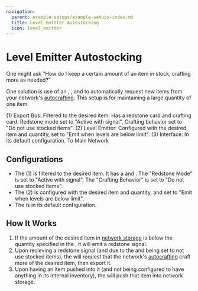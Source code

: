 ```yaml
---
navigation:
  parent: example-setups/example-setups-index.md
  title: Level Emitter Autostocking
  icon: level_emitter
---
```


# Level Emitter Autostocking

One might ask "How do I keep a certain amount of an item in stock, crafting more as needed?"

One solution is use of an <ItemLink id="export_bus" />, <ItemLink id="level_emitter" />, and <ItemLink id="crafting_card" /> to automatically request new items
from your network's [autocrafting](../ae2-mechanics/autocrafting.md). This setup is for maintaining a large quantity of one item.

<GameScene zoom="6">
  <ImportStructure src="../assets/assemblies/level_emitter_autostocking.snbt" />

  <BoxAnnotation color="#dddddd" min="1 1 0" max="2 1.3 1">
        (1) Export Bus: Filtered to the desired item. Has a redstone card and crafting card. Redstone mode set to
        "Active with signal", Crafting behavior set to "Do not use stocked items".
        <Row><ItemImage id="redstone_card" scale="2" /> <ItemImage id="crafting_card" scale="2" /></Row>
  </BoxAnnotation>

  <BoxAnnotation color="#dddddd" min="0.7 1 0" max="1 2 1">
        (2) Level Emitter: Configured with the desired item and quantity, set to "Emit when levels are below limit".
  </BoxAnnotation>

  <BoxAnnotation color="#dddddd" min="1 0 0" max="2 1 1">
        (3) Interface: In its default configuration.
  </BoxAnnotation>

<DiamondAnnotation pos="4 0.5 0.5" color="#00ff00">
        To Main Network
    </DiamondAnnotation>

  <IsometricCamera yaw="195" pitch="30" />
</GameScene>

## Configurations

* The <ItemLink id="export_bus" /> (1) is filtered to the desired item. It has a <ItemLink id="redstone_card" /> and <ItemLink id="crafting_card" />.
  The "Redstone Mode" is set to "Active with signal", The "Crafting Behavior" is set to "Do not use stocked items".
* The <ItemLink id="level_emitter" /> (2) is configured with the desired item and quantity, and set to "Emit when levels are below limit".
* The <ItemLink id="interface" /> is in its default configuration.

## How It Works

1. If the amount of the desired item in [network storage](../ae2-mechanics/import-export-storage.md) is below the quantity specified in the
   <ItemLink id="level_emitter" />, it will emit a redstone signal.
2. Upon recieving a redstone signal (and due to the <ItemLink id="crafting_card" /> and being set to not use stocked items),
   the <ItemLink id="export_bus" /> will request that the network's [autocrafting](../ae2-mechanics/autocrafting.md) craft
   more of the desired item, then export it.
3. Upon having an item pushed into it (and not being configured to have anything in its internal inventory), the <ItemLink id="interface" /> will push that item into network storage.